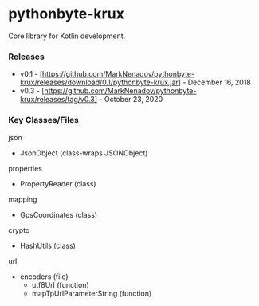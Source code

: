 # pythonbyte-krux
Core library for Kotlin development.

### Releases ###

* v0.1 - [https://github.com/MarkNenadov/pythonbyte-krux/releases/download/0.1/pythonbyte-krux.jar] - December 16, 2018
* v0.3 - [https://github.com/MarkNenadov/pythonbyte-krux/releases/tag/v0.3] - October 23, 2020

### Key Classes/Files

json
* JsonObject (class-wraps JSONObject)

properties
* PropertyReader (class)

mapping
* GpsCoordinates (class)

crypto
* HashUtils (class)

url
* encoders (file)
    * utf8Url (function)
    * mapTpUrlParameterString (function)
